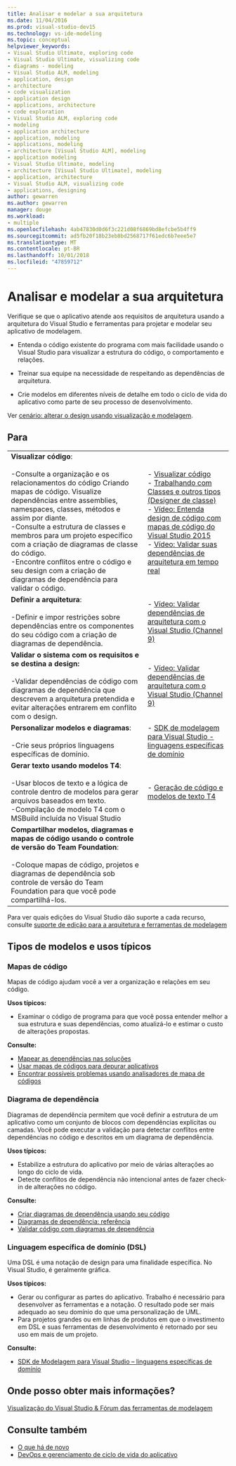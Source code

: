 ```yaml
---
title: Analisar e modelar a sua arquitetura
ms.date: 11/04/2016
ms.prod: visual-studio-dev15
ms.technology: vs-ide-modeling
ms.topic: conceptual
helpviewer_keywords:
- Visual Studio Ultimate, exploring code
- Visual Studio Ultimate, visualizing code
- diagrams - modeling
- Visual Studio ALM, modeling
- application, design
- architecture
- code visualization
- application design
- applications, architecture
- code exploration
- Visual Studio ALM, exploring code
- modeling
- application architecture
- application, modeling
- applications, modeling
- architecture [Visual Studio ALM], modeling
- application modeling
- Visual Studio Ultimate, modeling
- architecture [Visual Studio Ultimate], modeling
- application, architecture
- Visual Studio ALM, visualizing code
- applications, designing
author: gewarren
ms.author: gewarren
manager: douge
ms.workload:
- multiple
ms.openlocfilehash: 4ab47830d0d6f3c221d08f6869bd8efcbe5b4ff9
ms.sourcegitcommit: ad5fb20f18b23eb8bd2568717f61edc6b7eee5e7
ms.translationtype: MT
ms.contentlocale: pt-BR
ms.lasthandoff: 10/01/2018
ms.locfileid: "47859712"
---
```

# <a name="analyze-and-model-your-architecture"></a>Analisar e modelar a sua arquitetura

Verifique se que o aplicativo atende aos requisitos de arquitetura usando a arquitetura do Visual Studio e ferramentas para projetar e modelar seu aplicativo de modelagem.

* Entenda o código existente do programa com mais facilidade usando o Visual Studio para visualizar a estrutura do código, o comportamento e relações.

* Treinar sua equipe na necessidade de respeitando as dependências de arquitetura.

* Crie modelos em diferentes níveis de detalhe em todo o ciclo de vida do aplicativo como parte de seu processo de desenvolvimento.

Ver [cenário: alterar o design usando visualização e modelagem](../modeling/scenario-change-your-design-using-visualization-and-modeling.md).

## <a name="to"></a>Para

|||
|-|-|
|**Visualizar código**:<br /><br /> -Consulte a organização e os relacionamentos do código Criando mapas de código. Visualize dependências entre assemblies, namespaces, classes, métodos e assim por diante.<br />-Consulte a estrutura de classes e membros para um projeto específico com a criação de diagramas de classe do código.<br />-Encontre conflitos entre o código e seu design com a criação de diagramas de dependência para validar o código.|-   [Visualizar código](../modeling/visualize-code.md)<br />-   [Trabalhando com Classes e outros tipos (Designer de classe)](../ide/working-with-classes-and-other-types-class-designer.md)<br />-   [Vídeo: Entenda design de código com mapas de código do Visual Studio 2015](https://channel9.msdn.com/Events/Visual-Studio/Connect-event-2015/502)<br />-   [Vídeo: Validar suas dependências de arquitetura em tempo real](https://sec.ch9.ms/sessions/69613110-c334-4f25-bb36-08e5a93456b5/170ValidateArchitectureDependenciesWithVisualStudio.mp4)|
|**Definir a arquitetura**:<br /><br /> -Definir e impor restrições sobre dependências entre os componentes do seu código com a criação de diagramas de dependência.|-   [Vídeo: Validar dependências de arquitetura com o Visual Studio (Channel 9)](https://channel9.msdn.com/Events/Connect/2016/170)|
|**Validar o sistema com os requisitos e se destina a design:**<br /><br /> -Validar dependências de código com diagramas de dependência que descrevem a arquitetura pretendida e evitar alterações entrarem em conflito com o design.|-   [Vídeo: Validar dependências de arquitetura com o Visual Studio (Channel 9)](https://channel9.msdn.com/Events/Connect/2016/170)|
|**Personalizar modelos e diagramas**:<br /><br /> -Crie seus próprios linguagens específicas de domínio.|-   [SDK de modelagem para Visual Studio - linguagens específicas de domínio](../modeling/modeling-sdk-for-visual-studio-domain-specific-languages.md)|
|**Gerar texto usando modelos T4**:<br /><br /> -Usar blocos de texto e a lógica de controle dentro de modelos para gerar arquivos baseados em texto.<br /> -Compilação de modelo T4 com o MSBuild incluída no Visual Studio|-   [Geração de código e modelos de texto T4](../modeling/code-generation-and-t4-text-templates.md)|
|**Compartilhar modelos, diagramas e mapas de código usando o controle de versão do Team Foundation**:<br /><br /> -Coloque mapas de código, projetos e diagramas de dependência sob controle de versão do Team Foundation para que você pode compartilhá-los.| |

Para ver quais edições do Visual Studio dão suporte a cada recurso, consulte [suporte de edição para a arquitetura e ferramentas de modelagem](../modeling/what-s-new-for-design-in-visual-studio.md#VersionSupport)

## <a name="types-of-models-and-typical-uses"></a>Tipos de modelos e usos típicos

### <a name="code-maps"></a>Mapas de código
Mapas de código ajudam você a ver a organização e relações em seu código.

**Usos típicos:**

-   Examinar o código de programa para que você possa entender melhor a sua estrutura e suas dependências, como atualizá-lo e estimar o custo de alterações propostas.

**Consulte:**

-   [Mapear as dependências nas soluções](../modeling/map-dependencies-across-your-solutions.md)
-   [Usar mapas de códigos para depurar aplicativos](../modeling/use-code-maps-to-debug-your-applications.md)
-   [Encontrar possíveis problemas usando analisadores de mapa de códigos](../modeling/find-potential-problems-using-code-map-analyzers.md)

### <a name="dependency-diagram"></a>Diagrama de dependência
Diagramas de dependência permitem que você definir a estrutura de um aplicativo como um conjunto de blocos com dependências explícitas ou camadas. Você pode executar a validação para detectar conflitos entre dependências no código e descritos em um diagrama de dependência.

**Usos típicos:**

-   Estabilize a estrutura do aplicativo por meio de várias alterações ao longo do ciclo de vida.
-   Detecte conflitos de dependência não intencional antes de fazer check-in de alterações no código.

**Consulte:**

-   [Criar diagramas de dependência usando seu código](../modeling/create-layer-diagrams-from-your-code.md)
-   [Diagramas de dependência: referência](../modeling/layer-diagrams-reference.md)
-   [Validar código com diagramas de dependência](../modeling/validate-code-with-layer-diagrams.md)

### <a name="domain-specific-language-dsl"></a>Linguagem específica de domínio (DSL)
Uma DSL é uma notação de design para uma finalidade específica. No Visual Studio, é geralmente gráfica.

**Usos típicos:**

-   Gerar ou configurar as partes do aplicativo. Trabalho é necessário para desenvolver as ferramentas e a notação. O resultado pode ser mais adequado ao seu domínio do que uma personalização de UML.
-   Para projetos grandes ou em linhas de produtos em que o investimento em DSL e suas ferramentas de desenvolvimento é retornado por seu uso em mais de um projeto.

**Consulte:**

-   [SDK de Modelagem para Visual Studio – linguagens específicas de domínio](../modeling/modeling-sdk-for-visual-studio-domain-specific-languages.md)

## <a name="where-can-i-get-more-information"></a>Onde posso obter mais informações?

[Visualização do Visual Studio & Fórum das ferramentas de modelagem](http://go.microsoft.com/fwlink/?LinkId=184720)

## <a name="see-also"></a>Consulte também

- [O que há de novo](../modeling/what-s-new-for-design-in-visual-studio.md)
- [DevOps e gerenciamento de ciclo de vida do aplicativo](http://msdn.microsoft.com/Library/74a1f71d-7f23-4c71-8fd7-89ede614fab6)
